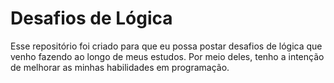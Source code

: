 # Desafios de Lógica
Esse repositório foi criado para que eu possa postar desafios de lógica que venho fazendo ao longo de meus estudos. Por meio deles, tenho a intenção de melhorar as minhas habilidades em programação.
